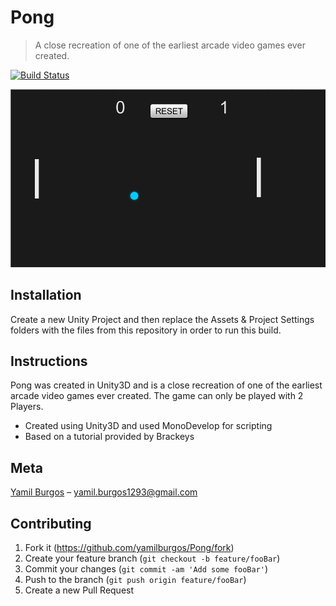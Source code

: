 # Pong
> A close recreation of one of the earliest arcade video games ever created.

[![Build Status][travis-image]][travis-url]

![](demo.png)

## Installation
Create a new Unity Project and then replace the Assets & Project Settings folders with the files from this repository in order to run this build.
## Instructions
Pong was created in Unity3D and is a close recreation of one of the earliest arcade video games ever created. The game can only be played with 2 Players.

* Created using Unity3D and used MonoDevelop for scripting
* Based on a tutorial provided by Brackeys

## Meta
[Yamil Burgos](https://github.com/yamilburgos/) – yamil.burgos1293@gmail.com

## Contributing
1. Fork it (<https://github.com/yamilburgos/Pong/fork>)
2. Create your feature branch (`git checkout -b feature/fooBar`)
3. Commit your changes (`git commit -am 'Add some fooBar'`)
4. Push to the branch (`git push origin feature/fooBar`)
5. Create a new Pull Request

<!-- Markdown link & img dfn's -->
[npm-image]: https://img.shields.io/npm/v/datadog-metrics.svg?style=flat-square
[npm-url]: https://npmjs.org/package/datadog-metrics
[travis-image]: https://img.shields.io/travis/dbader/node-datadog-metrics/master.svg?style=flat-square
[travis-url]: https://travis-ci.org/dbader/node-datadog-metrics